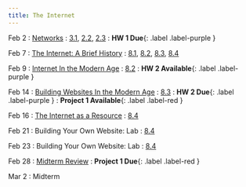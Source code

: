 ```yaml
---
title: The Internet
---
```


Feb 2
: [Networks](#)
  : [3.1](#), [2.2](#), [2.3](#)
: **HW 1 Due**{: .label .label-purple }

Feb 7
: [The Internet: A Brief History](#)
  : [8.1](#), [8.2](#), [8.3](#), [8.4](#)

Feb 9
: [Internet In the Modern Age](#)
  : [8.2](#)
: **HW 2 Available**{: .label .label-purple }

Feb 14
: [Building Websites In the Modern Age](#)
  : [8.3](#)
: **HW 2 Due**{: .label .label-purple }
: **Project 1 Available**{: .label .label-red }

Feb 16
: [The Internet as a Resource](#)
  : [8.4](#)

Feb 21
: Building Your Own Website: Lab
  : [8.4](#)

Feb 23
: Building Your Own Website: Lab
  : [8.4](#)

Feb 28
: [Midterm Review](#)
: **Project 1 Due**{: .label .label-red }

Mar 2
: Midterm